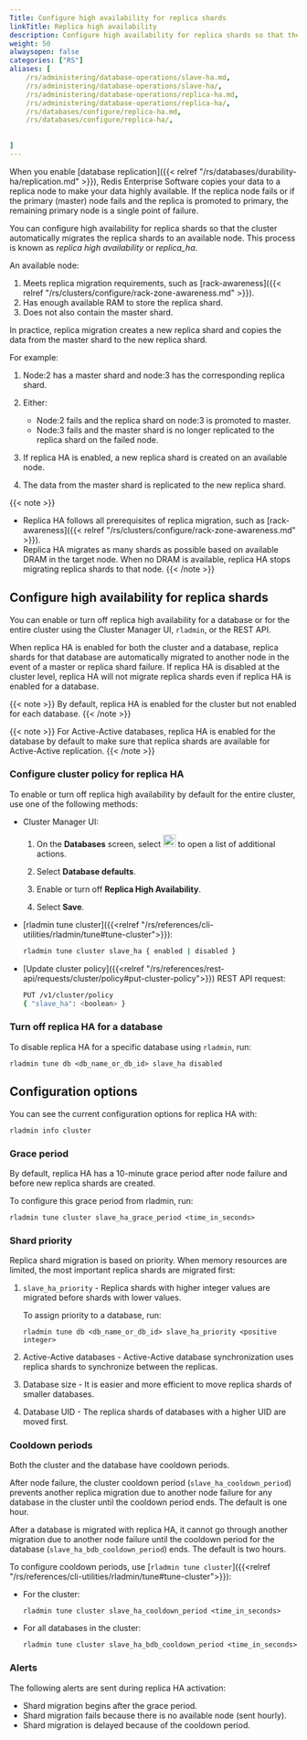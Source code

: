 ```yaml
---
Title: Configure high availability for replica shards
linkTitle: Replica high availability
description: Configure high availability for replica shards so that the cluster automatically migrates the replica shards to an available node.
weight: 50
alwaysopen: false
categories: ["RS"]
aliases: [
    /rs/administering/database-operations/slave-ha.md,
    /rs/administering/database-operations/slave-ha/,
    /rs/administering/database-operations/replica-ha.md,
    /rs/administering/database-operations/replica-ha/,
    /rs/databases/configure/replica-ha.md,
    /rs/databases/configure/replica-ha/,
    
         
]
---
```

When you enable [database replication]({{< relref "/rs/databases/durability-ha/replication.md" >}}),
Redis Enterprise Software copies your data to a replica node to make your data highly available.
If the replica node fails or if the primary (master) node fails and the replica is promoted to primary,
the remaining primary node is a single point of failure.<!--more-->

You can configure high availability for replica shards so that the cluster automatically migrates the replica shards to an available node.  This process is known as _replica high availability_ or _replica\_ha_.

An available node:

1. Meets replica migration requirements, such as [rack-awareness]({{< relref "/rs/clusters/configure/rack-zone-awareness.md" >}}).
1. Has enough available RAM to store the replica shard.
1. Does not also contain the master shard.

In practice, replica migration creates a new replica shard and copies the data from the master shard to the new replica shard.

For example:

1. Node:2 has a master shard and node:3 has the corresponding replica shard.
1. Either:

    - Node:2 fails and the replica shard on node:3 is promoted to master.
    - Node:3 fails and the master shard is no longer replicated to the replica shard on the failed node.

1. If replica HA is enabled, a new replica shard is created on an available node.
1. The data from the master shard is replicated to the new replica shard.

{{< note >}}
- Replica HA follows all prerequisites of replica migration, such as [rack-awareness]({{< relref "/rs/clusters/configure/rack-zone-awareness.md" >}}).
- Replica HA migrates as many shards as possible based on available DRAM in the target node. When no DRAM is available, replica HA stops migrating replica shards to that node.
{{< /note >}}

## Configure high availability for replica shards

You can enable or turn off replica high availability for a database or for the entire cluster using the Cluster Manager UI, `rladmin`, or the REST API.

When replica HA is enabled for both the cluster and a database,
replica shards for that database are automatically migrated to another node in the event of a master or replica shard failure.
If replica HA is disabled at the cluster level,
replica HA will not migrate replica shards even if replica HA is enabled for a database.

{{< note >}}
By default, replica HA is enabled for the cluster but not enabled for each database.
{{< /note >}}

{{< note >}}
For Active-Active databases, replica HA is enabled for the database by default to make sure that replica shards are available for Active-Active replication.
{{< /note >}}

### Configure cluster policy for replica HA

To enable or turn off replica high availability by default for the entire cluster, use one of the following methods:

- Cluster Manager UI:

    1. On the **Databases** screen, select <img src="/images/rs/buttons/button-toggle-actions-vertical.png#no-click" alt="Toggle actions button" width="22px"> to open a list of additional actions.

    1. Select **Database defaults**.

    1. Enable or turn off **Replica High Availability**.

    1. Select **Save**.

- [rladmin tune cluster]({{<relref "/rs/references/cli-utilities/rladmin/tune#tune-cluster">}}): 
    
    ```sh
    rladmin tune cluster slave_ha { enabled | disabled }
    ```

- [Update cluster policy]({{<relref "/rs/references/rest-api/requests/cluster/policy#put-cluster-policy">}}) REST API request:

    ```sh
    PUT /v1/cluster/policy 
    { "slave_ha": <boolean> }
    ```

### Turn off replica HA for a database

To disable replica HA for a specific database using `rladmin`, run:

``` text
rladmin tune db <db_name_or_db_id> slave_ha disabled
```

## Configuration options

You can see the current configuration options for replica HA with:

``` text
rladmin info cluster
```

### Grace period

By default, replica HA has a 10-minute grace period after node failure and before new replica shards are created.

To configure this grace period from rladmin, run:

``` text
rladmin tune cluster slave_ha_grace_period <time_in_seconds>
```

### Shard priority

Replica shard migration is based on priority.  When memory resources are limited, the most important replica shards are migrated first:

1. `slave_ha_priority` - Replica shards with higher 
    integer values are migrated before shards with lower values.

    To assign priority to a database, run:

    ``` text
    rladmin tune db <db_name_or_db_id> slave_ha_priority <positive integer>
    ```

1. Active-Active databases - Active-Active database synchronization uses replica shards to synchronize between the replicas.
1. Database size - It is easier and more efficient to move replica shards of smaller databases.
1. Database UID - The replica shards of databases with a higher UID are moved first.

### Cooldown periods

Both the cluster and the database have cooldown periods.

After node failure, the cluster cooldown period (`slave_ha_cooldown_period`) prevents another replica migration due to another node failure for any
database in the cluster until the cooldown period ends. The default is one hour.

After a database is migrated with replica HA,
it cannot go through another migration due to another node failure until the cooldown period for the database (`slave_ha_bdb_cooldown_period`) ends. The default is two hours.

To configure cooldown periods, use [`rladmin tune cluster`]({{<relref "/rs/references/cli-utilities/rladmin/tune#tune-cluster">}}):

- For the cluster:

    ``` text
    rladmin tune cluster slave_ha_cooldown_period <time_in_seconds>
    ```

- For all databases in the cluster:

    ``` text
    rladmin tune cluster slave_ha_bdb_cooldown_period <time_in_seconds>
    ```

### Alerts

The following alerts are sent during replica HA activation:

- Shard migration begins after the grace period.
- Shard migration fails because there is no available node (sent hourly).
- Shard migration is delayed because of the cooldown period.
